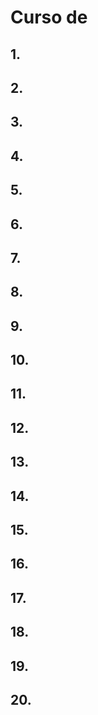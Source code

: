 # Curso de 

## 1. 
    

## 2. 
    

## 3. 
    

## 4. 
    

## 5. 
    

## 6. 
    

## 7. 
    

## 8. 
    

## 9. 
    

## 10. 
    

## 11. 
    

## 12. 
    

## 13. 
    

## 14. 
    

## 15. 
    

## 16. 
    

## 17. 
    

## 18. 
    

## 19. 
    
    
## 20. 
    
    

